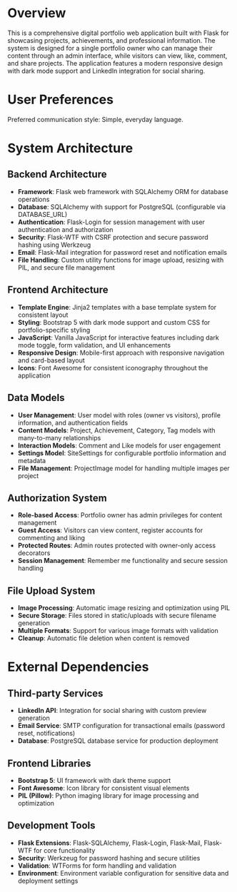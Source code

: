 # Overview

This is a comprehensive digital portfolio web application built with Flask for showcasing projects, achievements, and professional information. The system is designed for a single portfolio owner who can manage their content through an admin interface, while visitors can view, like, comment, and share projects. The application features a modern responsive design with dark mode support and LinkedIn integration for social sharing.

# User Preferences

Preferred communication style: Simple, everyday language.

# System Architecture

## Backend Architecture
- **Framework**: Flask web framework with SQLAlchemy ORM for database operations
- **Database**: SQLAlchemy with support for PostgreSQL (configurable via DATABASE_URL)
- **Authentication**: Flask-Login for session management with user authentication and authorization
- **Security**: Flask-WTF with CSRF protection and secure password hashing using Werkzeug
- **Email**: Flask-Mail integration for password reset and notification emails
- **File Handling**: Custom utility functions for image upload, resizing with PIL, and secure file management

## Frontend Architecture
- **Template Engine**: Jinja2 templates with a base template system for consistent layout
- **Styling**: Bootstrap 5 with dark mode support and custom CSS for portfolio-specific styling
- **JavaScript**: Vanilla JavaScript for interactive features including dark mode toggle, form validation, and UI enhancements
- **Responsive Design**: Mobile-first approach with responsive navigation and card-based layout
- **Icons**: Font Awesome for consistent iconography throughout the application

## Data Models
- **User Management**: User model with roles (owner vs visitors), profile information, and authentication fields
- **Content Models**: Project, Achievement, Category, Tag models with many-to-many relationships
- **Interaction Models**: Comment and Like models for user engagement
- **Settings Model**: SiteSettings for configurable portfolio information and metadata
- **File Management**: ProjectImage model for handling multiple images per project

## Authorization System
- **Role-based Access**: Portfolio owner has admin privileges for content management
- **Guest Access**: Visitors can view content, register accounts for commenting and liking
- **Protected Routes**: Admin routes protected with owner-only access decorators
- **Session Management**: Remember me functionality and secure session handling

## File Upload System
- **Image Processing**: Automatic image resizing and optimization using PIL
- **Secure Storage**: Files stored in static/uploads with secure filename generation
- **Multiple Formats**: Support for various image formats with validation
- **Cleanup**: Automatic file deletion when content is removed

# External Dependencies

## Third-party Services
- **LinkedIn API**: Integration for social sharing with custom preview generation
- **Email Service**: SMTP configuration for transactional emails (password reset, notifications)
- **Database**: PostgreSQL database service for production deployment

## Frontend Libraries
- **Bootstrap 5**: UI framework with dark theme support
- **Font Awesome**: Icon library for consistent visual elements
- **PIL (Pillow)**: Python imaging library for image processing and optimization

## Development Tools
- **Flask Extensions**: Flask-SQLAlchemy, Flask-Login, Flask-Mail, Flask-WTF for core functionality
- **Security**: Werkzeug for password hashing and secure utilities
- **Validation**: WTForms for form handling and validation
- **Environment**: Environment variable configuration for sensitive data and deployment settings